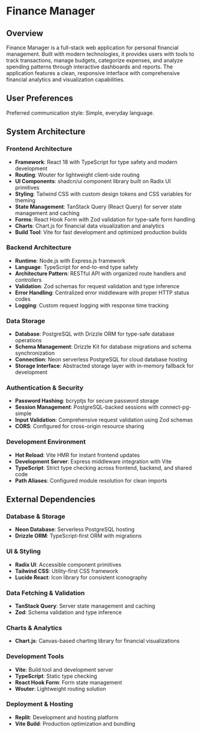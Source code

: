 # Finance Manager

## Overview

Finance Manager is a full-stack web application for personal financial management. Built with modern technologies, it provides users with tools to track transactions, manage budgets, categorize expenses, and analyze spending patterns through interactive dashboards and reports. The application features a clean, responsive interface with comprehensive financial analytics and visualization capabilities.

## User Preferences

Preferred communication style: Simple, everyday language.

## System Architecture

### Frontend Architecture
- **Framework**: React 18 with TypeScript for type safety and modern development
- **Routing**: Wouter for lightweight client-side routing
- **UI Components**: shadcn/ui component library built on Radix UI primitives
- **Styling**: Tailwind CSS with custom design tokens and CSS variables for theming
- **State Management**: TanStack Query (React Query) for server state management and caching
- **Forms**: React Hook Form with Zod validation for type-safe form handling
- **Charts**: Chart.js for financial data visualization and analytics
- **Build Tool**: Vite for fast development and optimized production builds

### Backend Architecture
- **Runtime**: Node.js with Express.js framework
- **Language**: TypeScript for end-to-end type safety
- **Architecture Pattern**: RESTful API with organized route handlers and controllers
- **Validation**: Zod schemas for request validation and type inference
- **Error Handling**: Centralized error middleware with proper HTTP status codes
- **Logging**: Custom request logging with response time tracking

### Data Storage
- **Database**: PostgreSQL with Drizzle ORM for type-safe database operations
- **Schema Management**: Drizzle Kit for database migrations and schema synchronization
- **Connection**: Neon serverless PostgreSQL for cloud database hosting
- **Storage Interface**: Abstracted storage layer with in-memory fallback for development

### Authentication & Security
- **Password Hashing**: bcryptjs for secure password storage
- **Session Management**: PostgreSQL-backed sessions with connect-pg-simple
- **Input Validation**: Comprehensive request validation using Zod schemas
- **CORS**: Configured for cross-origin resource sharing

### Development Environment
- **Hot Reload**: Vite HMR for instant frontend updates
- **Development Server**: Express middleware integration with Vite
- **TypeScript**: Strict type checking across frontend, backend, and shared code
- **Path Aliases**: Configured module resolution for clean imports

## External Dependencies

### Database & Storage
- **Neon Database**: Serverless PostgreSQL hosting
- **Drizzle ORM**: TypeScript-first ORM with migrations

### UI & Styling
- **Radix UI**: Accessible component primitives
- **Tailwind CSS**: Utility-first CSS framework
- **Lucide React**: Icon library for consistent iconography

### Data Fetching & Validation
- **TanStack Query**: Server state management and caching
- **Zod**: Schema validation and type inference

### Charts & Analytics
- **Chart.js**: Canvas-based charting library for financial visualizations

### Development Tools
- **Vite**: Build tool and development server
- **TypeScript**: Static type checking
- **React Hook Form**: Form state management
- **Wouter**: Lightweight routing solution

### Deployment & Hosting
- **Replit**: Development and hosting platform
- **Vite Build**: Production optimization and bundling